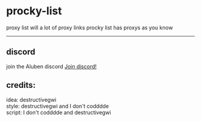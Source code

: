 # procky-list
proxy list will a lot of proxy links
procky list has proxys as you know 

-------------------------------------
## discord
  join the Aluben discord
  [Join discord!](https://discord.gg/Jeybsy2us4)
  ## credits:
  idea: destructivegwi
  <br>
  style: destructivegwi and I don't codddde
  <br>
  script: I don't codddde and destructivegwi
  <br>
  
